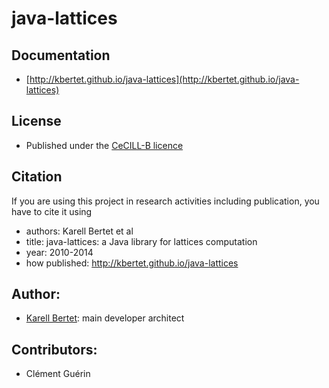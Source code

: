 java-lattices
=============

Documentation
-------------

* [http://kbertet.github.io/java-lattices](http://kbertet.github.io/java-lattices)

License
--------

* Published under the [CeCILL-B licence](http://www.cecill.info/licences/Licence_CeCILL-B_V1-en.html)

Citation
--------

If you are using this project in research activities including publication, you have to cite it using
* authors: Karell Bertet et al
* title: java-lattices: a Java library for lattices computation
* year: 2010-2014
* how published: http://kbertet.github.io/java-lattices

Author:
--------

* [Karell Bertet](https://github.com/kbertet): main developer architect

Contributors:
-------------

* Clément Guérin

